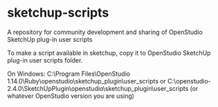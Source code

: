 # sketchup-scripts
A repository for community development and sharing of OpenStudio SketchUp plug-in user scripts

To make a script available in sketchup, copy it to OpenStudio SketchUp plug-in user scripts folder.

On Windows: 
C:\Program Files\OpenStudio 1.14.0\Ruby\openstudio\sketchup_plugin\user_scripts
or 
C:\openstudio-2.4.0\SketchUpPlugin\openstudio\sketchup_plugin\user_scripts
(or whatever OpenStudio version you are using)